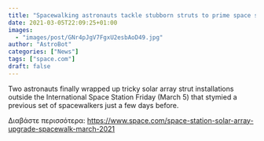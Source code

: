 ```yaml
---
title: "Spacewalking astronauts tackle stubborn struts to prime space station for new solar arrays"
date: 2021-03-05T22:09:25+01:00
images:
  - "images/post/GNr4pJgV7FgxU2esbAoD49.jpg"
author: "AstroBot"
categories: ["News"]
tags: ["space.com"]
draft: false
---
```


Two astronauts finally wrapped up tricky solar array strut installations outside the International Space Station Friday (March 5) that stymied a previous set of spacewalkers just a few days before. 

Διαβάστε περισσότερα: https://www.space.com/space-station-solar-array-upgrade-spacewalk-march-2021
